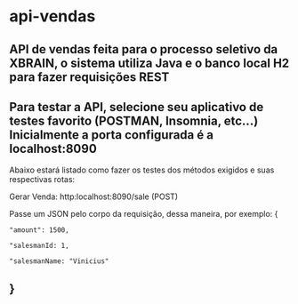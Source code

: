 # api-vendas
API de vendas feita para o processo seletivo da XBRAIN, o sistema utiliza Java e o banco local H2 para fazer requisições REST
----------------------------------------------------------------------------------------------------------------

Para testar a API, selecione seu aplicativo de testes favorito (POSTMAN, Insomnia, etc...)
Inicialmente a porta configurada é a localhost:8090
---------------------------------------------------------------
Abaixo estará listado como fazer os testes dos métodos exigidos e suas respectivas rotas:

Gerar Venda:
http:localhost:8090/sale (POST)

Passe um JSON pelo corpo da requisição, dessa maneira, por exemplo:
{ 

	"amount": 1500,
        
	"salesmanId: 1,
        
	"salesmanName: "Vinicius"
  
}
-------------------------------------------------------

